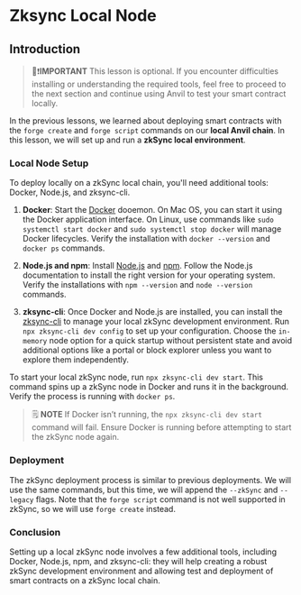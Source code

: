 # Zksync Local Node

## Introduction

> 👀❗**IMPORTANT**
> This lesson is optional. If you encounter difficulties installing or understanding the required tools, feel free to proceed to the next section and continue using Anvil to test your smart contract locally.

In the previous lessons, we learned about deploying smart contracts with the `forge create` and `forge script` commands on our **local Anvil chain**. In this lesson, we will set up and run a **zkSync local environment**.

### Local Node Setup

To deploy locally on a zkSync local chain, you'll need additional tools: Docker, Node.js, and zksync-cli.

1. **Docker**: Start the [Docker](https://www.docker.com/) dooemon. On Mac OS, you can start it using the Docker application interface. On Linux, use commands like `sudo systemctl start docker` and `sudo systemctl stop docker` will manage Docker lifecycles. Verify the installation with `docker --version` and `docker ps` commands.

2. **Node.js and npm**: Install [Node.js](https://nodejs.org/en) and [npm](https://www.npmjs.com/). Follow the Node.js documentation to install the right version for your operating system. Verify the installations with `npm --version` and `node --version` commands.

3. **zksync-cli**: Once Docker and Node.js are installed, you can install the [zksync-cli](https://www.npmjs.com/package/zksync-cli) to manage your local zkSync development environment. Run `npx zksync-cli dev config` to set up your configuration. Choose the `in-memory` node option for a quick startup without persistent state and avoid additional options like a portal or block explorer unless you want to explore them independently.

To start your local zkSync node, run `npx zksync-cli dev start`. This command spins up a zkSync node in Docker and runs it in the background. Verify the process is running with `docker ps`.

> 🗒️ **NOTE**
> If Docker isn’t running, the `npx zksync-cli dev start` command will fail. Ensure Docker is running before attempting to start the zkSync node again.

### Deployment

The zkSync deployment process is similar to previous deployments. We will use the same commands, but this time, we will append the `--zkSync` and `--legacy` flags. Note that the `forge script` command is not well supported in zkSync, so we will use `forge create` instead.

### Conclusion

Setting up a local zkSync node involves a few additional tools, including Docker, Node.js, npm, and zksync-cli: they will help creating a robust zkSync development environment and allowing test and deployment of smart contracts on a zkSync local chain.
